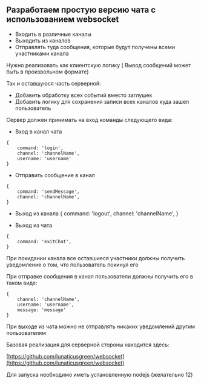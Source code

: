 ## Разработаем простую версию чата с использованием websocket

- Входить в различные каналы
- Выходить из каналов
- Отправлять туда сообщения, которые будут получены всеми участниками канала

Нужно реализовать как клиентскую логику ( Вывод сообщений может быть в произвольном формате)

Так и оставшуюся часть серверной:
- Добавить обработку всех событий вместо заглушек
- Добавить логику для сохранения записи всех каналов куда зашел пользователь

Сервер должен принимать на вход команды следующего вида:

- Вход в канал чата 
```
{
    command: 'login',
    channel: 'channelName',
    username: 'username'
}
```

- Отправить сообщение в канал
```
{
    command: 'sendMessage',
    channel: 'channelName',
}
```

- Выход из канала
{
    command: 'logout',
    channel: 'channelName',
}

- Выход из чата
```
{
    command: 'exitChat',
}
```

При покидании канала все оставшиеся участники должны получить уведомление о том, что пользователь покинул его


При отправке сообщения в канал пользователи должны получить его в таком виде:
```
{
    channel: 'channelName',
    username: 'username',
    message: 'message'
}
```

При выходе из чата можно не отправлять никаких уведомлений другим пользователям


Базовая реализация для серверной стороны находится здесь:

[https://github.com/lunaticusgreen/websocket](https://github.com/lunaticusgreen/websocket)

Для запуска необходимо иметь установленную nodejs (желательно 12)
